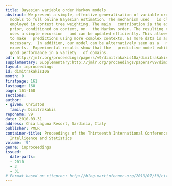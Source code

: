 ```yaml
---
title: Bayesian variable order Markov models
abstract: We present a simple, effective generalisation of variable order   Markov
  models to full online Bayesian estimation. The mechanism used   is close to that
  employed in context tree weighting. The main   contribution is the addition of a
  prior, conditioned on context, on   the Markov order. The resulting construction
  uses a simple recursion   and can be updated efficiently. This allows the model
  to make   predictions using more complex contexts, as more data is acquired,   if
  necessary.  In addition, our model can be alternatively seen as a   mixture of tree
  experts.  Experimental results show that the   predictive model exhibits consistently
  good performance in a variety   of domains.
pdf: http://jmlr.org/proceedings/papers/v9/dimitrakakis10a/dimitrakakis10a.pdf
supplementary: Supplementary:http://jmlr.org/proceedings/papers/v9/dimitrakakis10a/dimitrakakis10aSupple.tgz
layout: inproceedings
id: dimitrakakis10a
month: 0
firstpage: 161
lastpage: 168
page: 161-168
sections: 
author:
- given: Christos
  family: Dimitrakakis
reponame: v9
date: 2010-03-31
address: Chia Laguna Resort, Sardinia, Italy
publisher: PMLR
container-title: Proceedings of the Thirteenth International Conference on Artificial
  Intelligence and Statistics
volume: '9'
genre: inproceedings
issued:
  date-parts:
  - 2010
  - 3
  - 31
# Format based on citeproc: http://blog.martinfenner.org/2013/07/30/citeproc-yaml-for-bibliographies/
---
```

